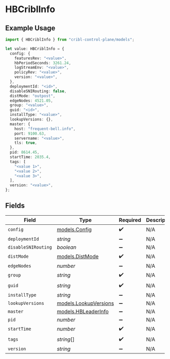 # HBCriblInfo

## Example Usage

```typescript
import { HBCriblInfo } from "cribl-control-plane/models";

let value: HBCriblInfo = {
  config: {
    featuresRev: "<value>",
    hbPeriodSeconds: 3261.24,
    logStreamEnv: "<value>",
    policyRev: "<value>",
    version: "<value>",
  },
  deploymentId: "<id>",
  disableSNIRouting: false,
  distMode: "outpost",
  edgeNodes: 4521.05,
  group: "<value>",
  guid: "<id>",
  installType: "<value>",
  lookupVersions: {},
  master: {
    host: "frequent-bell.info",
    port: 9100.63,
    servername: "<value>",
    tls: true,
  },
  pid: 8614.45,
  startTime: 2035.4,
  tags: [
    "<value 1>",
    "<value 2>",
    "<value 3>",
  ],
  version: "<value>",
};
```

## Fields

| Field                                                | Type                                                 | Required                                             | Description                                          |
| ---------------------------------------------------- | ---------------------------------------------------- | ---------------------------------------------------- | ---------------------------------------------------- |
| `config`                                             | [models.Config](../models/config.md)                 | :heavy_check_mark:                                   | N/A                                                  |
| `deploymentId`                                       | *string*                                             | :heavy_minus_sign:                                   | N/A                                                  |
| `disableSNIRouting`                                  | *boolean*                                            | :heavy_minus_sign:                                   | N/A                                                  |
| `distMode`                                           | [models.DistMode](../models/distmode.md)             | :heavy_check_mark:                                   | N/A                                                  |
| `edgeNodes`                                          | *number*                                             | :heavy_minus_sign:                                   | N/A                                                  |
| `group`                                              | *string*                                             | :heavy_check_mark:                                   | N/A                                                  |
| `guid`                                               | *string*                                             | :heavy_check_mark:                                   | N/A                                                  |
| `installType`                                        | *string*                                             | :heavy_minus_sign:                                   | N/A                                                  |
| `lookupVersions`                                     | [models.LookupVersions](../models/lookupversions.md) | :heavy_minus_sign:                                   | N/A                                                  |
| `master`                                             | [models.HBLeaderInfo](../models/hbleaderinfo.md)     | :heavy_minus_sign:                                   | N/A                                                  |
| `pid`                                                | *number*                                             | :heavy_minus_sign:                                   | N/A                                                  |
| `startTime`                                          | *number*                                             | :heavy_check_mark:                                   | N/A                                                  |
| `tags`                                               | *string*[]                                           | :heavy_check_mark:                                   | N/A                                                  |
| `version`                                            | *string*                                             | :heavy_minus_sign:                                   | N/A                                                  |